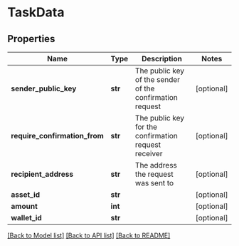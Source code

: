 # TaskData

## Properties
Name | Type | Description | Notes
------------ | ------------- | ------------- | -------------
**sender_public_key** | **str** | The public key of the sender of the confirmation request | [optional] 
**require_confirmation_from** | **str** | The public key for the confirmation request receiver | [optional] 
**recipient_address** | **str** | The address the request was sent to | [optional] 
**asset_id** | **str** |  | [optional] 
**amount** | **int** |  | [optional] 
**wallet_id** | **str** |  | [optional] 

[[Back to Model list]](../README.md#documentation-for-models) [[Back to API list]](../README.md#documentation-for-api-endpoints) [[Back to README]](../README.md)


